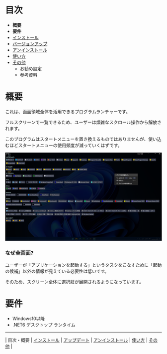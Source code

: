 # 目次

- **概要**
- **要件**
- [インストール](install-ja.md)
- [バージョンアップ](update-ja.md)
- [アンインストール](uninstall-ja.md)
- [使い方](usage-ja.md)
- [その他](other-ja.md)
  - お勧め設定
  - 参考資料

# 概要

これは、画面領域全体を活用できるプログラムランチャーです。

フルスクリーンで一覧できるため、ユーザーは煩雑なスクロール操作から解放されます。

このプログラムはスタートメニューを置き換えるものではありませんが、使い込むほどスタートメニューの使用頻度が減っていくはずです。

![image](img/top-image-ja.png)

### なぜ全画面?

ユーザーが「アプリケーションを起動する」というタスクをこなすために「起動の候補」以外の情報が見えている必要性は低いです。

そのため、スクリーン全体に選択肢が展開されるようになっています。

# 要件

- Windows10以降
- .NET6 デスクトップ ランタイム

---

| 目次・概要 | [インストール](install-ja.md) | [アップデート](update-ja.md) | [アンインストール](uninstall-ja.md) | [使い方](usage-ja.md) | [その他](other-ja.md) |
